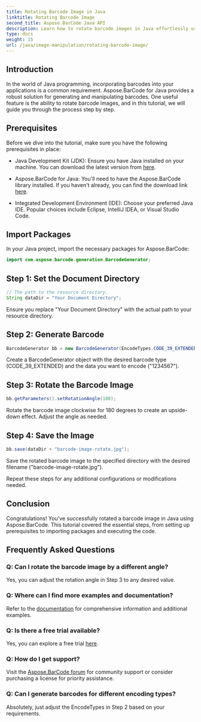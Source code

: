 ```yaml
---
title: Rotating Barcode Image in Java
linktitle: Rotating Barcode Image
second_title: Aspose.BarCode Java API
description: Learn how to rotate barcode images in Java effortlessly using Aspose.BarCode. A comprehensive step-by-step guide for Java developers.
type: docs
weight: 15
url: /java/image-manipulation/rotating-barcode-image/
---
```


## Introduction

In the world of Java programming, incorporating barcodes into your applications is a common requirement. Aspose.BarCode for Java provides a robust solution for generating and manipulating barcodes. One useful feature is the ability to rotate barcode images, and in this tutorial, we will guide you through the process step by step.

## Prerequisites

Before we dive into the tutorial, make sure you have the following prerequisites in place:

- Java Development Kit (JDK): Ensure you have Java installed on your machine. You can download the latest version from [here](https://www.oracle.com/java/technologies/javase-downloads.html).

- Aspose.BarCode for Java: You'll need to have the Aspose.BarCode library installed. If you haven't already, you can find the download link [here](https://releases.aspose.com/barcode/java/).

- Integrated Development Environment (IDE): Choose your preferred Java IDE. Popular choices include Eclipse, IntelliJ IDEA, or Visual Studio Code.

## Import Packages

In your Java project, import the necessary packages for Aspose.BarCode:

```java
import com.aspose.barcode.generation.BarcodeGenerator;
```

## Step 1: Set the Document Directory

```java
// The path to the resource directory.
String dataDir = "Your Document Directory";
```

Ensure you replace "Your Document Directory" with the actual path to your resource directory.

## Step 2: Generate Barcode

```java
BarcodeGenerator bb = new BarcodeGenerator(EncodeTypes.CODE_39_EXTENDED, "1234567");
```

Create a BarcodeGenerator object with the desired barcode type (CODE_39_EXTENDED) and the data you want to encode ("1234567").

## Step 3: Rotate the Barcode Image

```java
bb.getParameters().setRotationAngle(180);
```

Rotate the barcode image clockwise for 180 degrees to create an upside-down effect. Adjust the angle as needed.

## Step 4: Save the Image

```java
bb.save(dataDir + "barcode-image-rotate.jpg");
```

Save the rotated barcode image to the specified directory with the desired filename ("barcode-image-rotate.jpg").

Repeat these steps for any additional configurations or modifications needed.

## Conclusion

Congratulations! You've successfully rotated a barcode image in Java using Aspose.BarCode. This tutorial covered the essential steps, from setting up prerequisites to importing packages and executing the code.

## Frequently Asked Questions

### Q: Can I rotate the barcode image by a different angle?
Yes, you can adjust the rotation angle in Step 3 to any desired value.

### Q: Where can I find more examples and documentation?
Refer to the [documentation](https://reference.aspose.com/barcode/java/) for comprehensive information and additional examples.

### Q: Is there a free trial available?
Yes, you can explore a free trial [here](https://releases.aspose.com/).

### Q: How do I get support?
Visit the [Aspose.BarCode forum](https://forum.aspose.com/c/barcode/13) for community support or consider purchasing a license for priority assistance.

### Q: Can I generate barcodes for different encoding types?
Absolutely, just adjust the EncodeTypes in Step 2 based on your requirements.


